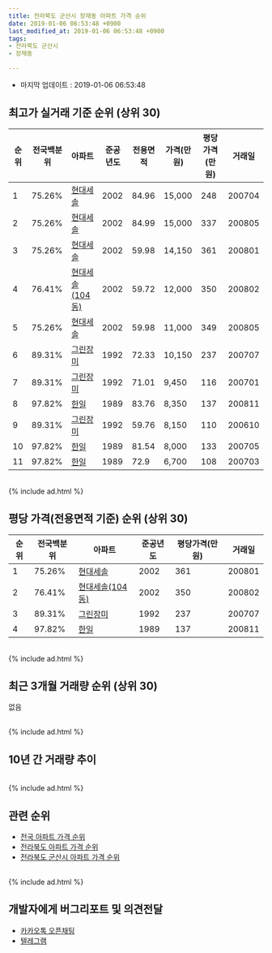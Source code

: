 ```yaml
---
title: 전라북도 군산시 장재동 아파트 가격 순위
date: 2019-01-06 06:53:48 +0900
last_modified_at: 2019-01-06 06:53:48 +0900
tags:
- 전라북도 군산시
- 장재동

---
```


* 마지막 업데이트 : 2019-01-06 06:53:48

## 최고가 실거래 기준 순위 (상위 30)


|순위|전국백분위|아파트|준공년도|전용면적|가격(만원)|평당가격(만원)|거래일|
|---|---|---|---|---|---|---|---|
|1|75.26%|[현대세솔](https://search.naver.com/search.naver?query=%EC%A0%84%EB%9D%BC%EB%B6%81%EB%8F%84+%EA%B5%B0%EC%82%B0%EC%8B%9C+%EC%9E%A5%EC%9E%AC%EB%8F%99+%ED%98%84%EB%8C%80%EC%84%B8%EC%86%94)|2002|84.96|15,000|248|200704|
|2|75.26%|[현대세솔](https://search.naver.com/search.naver?query=%EC%A0%84%EB%9D%BC%EB%B6%81%EB%8F%84+%EA%B5%B0%EC%82%B0%EC%8B%9C+%EC%9E%A5%EC%9E%AC%EB%8F%99+%ED%98%84%EB%8C%80%EC%84%B8%EC%86%94)|2002|84.99|15,000|337|200805|
|3|75.26%|[현대세솔](https://search.naver.com/search.naver?query=%EC%A0%84%EB%9D%BC%EB%B6%81%EB%8F%84+%EA%B5%B0%EC%82%B0%EC%8B%9C+%EC%9E%A5%EC%9E%AC%EB%8F%99+%ED%98%84%EB%8C%80%EC%84%B8%EC%86%94)|2002|59.98|14,150|361|200801|
|4|76.41%|[현대세솔(104동)](https://search.naver.com/search.naver?query=%EC%A0%84%EB%9D%BC%EB%B6%81%EB%8F%84+%EA%B5%B0%EC%82%B0%EC%8B%9C+%EC%9E%A5%EC%9E%AC%EB%8F%99+%ED%98%84%EB%8C%80%EC%84%B8%EC%86%94%28104%EB%8F%99%29)|2002|59.72|12,000|350|200802|
|5|75.26%|[현대세솔](https://search.naver.com/search.naver?query=%EC%A0%84%EB%9D%BC%EB%B6%81%EB%8F%84+%EA%B5%B0%EC%82%B0%EC%8B%9C+%EC%9E%A5%EC%9E%AC%EB%8F%99+%ED%98%84%EB%8C%80%EC%84%B8%EC%86%94)|2002|59.98|11,000|349|200805|
|6|89.31%|[그린장미](https://search.naver.com/search.naver?query=%EC%A0%84%EB%9D%BC%EB%B6%81%EB%8F%84+%EA%B5%B0%EC%82%B0%EC%8B%9C+%EC%9E%A5%EC%9E%AC%EB%8F%99+%EA%B7%B8%EB%A6%B0%EC%9E%A5%EB%AF%B8)|1992|72.33|10,150|237|200707|
|7|89.31%|[그린장미](https://search.naver.com/search.naver?query=%EC%A0%84%EB%9D%BC%EB%B6%81%EB%8F%84+%EA%B5%B0%EC%82%B0%EC%8B%9C+%EC%9E%A5%EC%9E%AC%EB%8F%99+%EA%B7%B8%EB%A6%B0%EC%9E%A5%EB%AF%B8)|1992|71.01|9,450|116|200701|
|8|97.82%|[한일](https://search.naver.com/search.naver?query=%EC%A0%84%EB%9D%BC%EB%B6%81%EB%8F%84+%EA%B5%B0%EC%82%B0%EC%8B%9C+%EC%9E%A5%EC%9E%AC%EB%8F%99+%ED%95%9C%EC%9D%BC)|1989|83.76|8,350|137|200811|
|9|89.31%|[그린장미](https://search.naver.com/search.naver?query=%EC%A0%84%EB%9D%BC%EB%B6%81%EB%8F%84+%EA%B5%B0%EC%82%B0%EC%8B%9C+%EC%9E%A5%EC%9E%AC%EB%8F%99+%EA%B7%B8%EB%A6%B0%EC%9E%A5%EB%AF%B8)|1992|59.76|8,150|110|200610|
|10|97.82%|[한일](https://search.naver.com/search.naver?query=%EC%A0%84%EB%9D%BC%EB%B6%81%EB%8F%84+%EA%B5%B0%EC%82%B0%EC%8B%9C+%EC%9E%A5%EC%9E%AC%EB%8F%99+%ED%95%9C%EC%9D%BC)|1989|81.54|8,000|133|200705|
|11|97.82%|[한일](https://search.naver.com/search.naver?query=%EC%A0%84%EB%9D%BC%EB%B6%81%EB%8F%84+%EA%B5%B0%EC%82%B0%EC%8B%9C+%EC%9E%A5%EC%9E%AC%EB%8F%99+%ED%95%9C%EC%9D%BC)|1989|72.9|6,700|108|200703|


<br>
{% include ad.html %}
<br>

## 평당 가격(전용면적 기준) 순위 (상위 30)


|순위|전국백분위|아파트|준공년도|평당가격(만원)|거래일|
|---|---|---|---|---|---|
|1|75.26%|[현대세솔](https://search.naver.com/search.naver?query=%EC%A0%84%EB%9D%BC%EB%B6%81%EB%8F%84+%EA%B5%B0%EC%82%B0%EC%8B%9C+%EC%9E%A5%EC%9E%AC%EB%8F%99+%ED%98%84%EB%8C%80%EC%84%B8%EC%86%94)|2002|361|200801|
|2|76.41%|[현대세솔(104동)](https://search.naver.com/search.naver?query=%EC%A0%84%EB%9D%BC%EB%B6%81%EB%8F%84+%EA%B5%B0%EC%82%B0%EC%8B%9C+%EC%9E%A5%EC%9E%AC%EB%8F%99+%ED%98%84%EB%8C%80%EC%84%B8%EC%86%94%28104%EB%8F%99%29)|2002|350|200802|
|3|89.31%|[그린장미](https://search.naver.com/search.naver?query=%EC%A0%84%EB%9D%BC%EB%B6%81%EB%8F%84+%EA%B5%B0%EC%82%B0%EC%8B%9C+%EC%9E%A5%EC%9E%AC%EB%8F%99+%EA%B7%B8%EB%A6%B0%EC%9E%A5%EB%AF%B8)|1992|237|200707|
|4|97.82%|[한일](https://search.naver.com/search.naver?query=%EC%A0%84%EB%9D%BC%EB%B6%81%EB%8F%84+%EA%B5%B0%EC%82%B0%EC%8B%9C+%EC%9E%A5%EC%9E%AC%EB%8F%99+%ED%95%9C%EC%9D%BC)|1989|137|200811|


<br>
{% include ad.html %}
<br>

## 최근 3개월 거래량 순위 (상위 30)

없음

<br>
{% include ad.html %}
<br>

## 10년 간 거래량 추이


<div style="width:100%;">
    <canvas id="deal_progress" height="250"></canvas>
</div>

<script>
new Chart(document.getElementById("deal_progress"), {
    type: 'line',
    data: {
        labels: ['200901','200902','200903','200904','200905','200906','200907','200908','200909','200910','200911','200912','201001','201002','201003','201004','201005','201006','201007','201008','201009','201010','201011','201012','201101','201102','201103','201104','201105','201106','201107','201108','201109','201110','201111','201112','201201','201202','201203','201204','201205','201206','201207','201208','201209','201210','201211','201212','201301','201302','201303','201304','201305','201306','201307','201308','201309','201310','201311','201312','201401','201402','201403','201404','201405','201406','201407','201408','201409','201410','201411','201412','201501','201502','201503','201504','201505','201506','201507','201508','201509','201510','201511','201512','201601','201602','201603','201604','201605','201606','201607','201608','201609','201610','201611','201612','201701','201702','201703','201704','201705','201706','201707','201708','201709','201710','201711','201712','201801','201802','201803','201804','201805','201806','201807','201808','201809','201810','201811','201812','201901'],
        datasets: [{
            label: '실거래 수',
            pointRadius: 1,
            data: [1, 1, 11, 3, 7, 4, 2, 5, 3, 5, 7, 3, 0, 1, 2, 6, 2, 1, 7, 3, 5, 8, 2, 8, 8, 8, 10, 13, 2, 6, 3, 4, 10, 10, 0, 5, 3, 5, 8, 2, 4, 6, 1, 2, 1, 4, 1, 2, 6, 2, 6, 3, 1, 4, 3, 2, 2, 5, 6, 2, 2, 7, 4, 3, 1, 3, 3, 0, 4, 3, 0, 3, 3, 5, 7, 5, 5, 8, 7, 2, 0, 3, 3, 2, 2, 0, 6, 1, 6, 2, 4, 5, 3, 2, 4, 2, 4, 1, 1, 2, 4, 6, 3, 4, 3, 2, 4, 2, 2, 2, 5, 3, 3, 3, 2, 0, 1, 1, 0, 0, 0],
            borderColor: "rgba(255, 201, 14, 1)",
            backgroundColor: "rgba(255, 201, 14, 0.5)",
            fill: true,
        }]
    },
    options: {
        responsive: true,
        title: {
            display: true,
            text: '10년간 거래량 추이'
        },
        tooltips: {
            mode: 'index',
            intersect: false,
        },
        hover: {
            mode: 'nearest',
            intersect: true
        },
        scales: {
            xAxes: [{
                display: true,
                scaleLabel: {
                    display: true,
                    labelString: '년/월'
                }
            }],
            yAxes: [{
                display: true,
                ticks: {
                    suggestedMin: 0,
                },
                scaleLabel: {
                    display: true,
                    labelString: '실거래 수'
                }
            }]
        }
    }
});

</script>


<br>
{% include ad.html %}
<br>

## 관련 순위

- [전국 아파트 가격 순위](https://inasie.github.io/apt-ranking/전국)
- [전라북도 아파트 가격 순위](https://inasie.github.io/apt-ranking/전라북도)
- [전라북도 군산시 아파트 가격 순위](https://inasie.github.io/apt-ranking/전라북도-군산시)


<br>
{% include ad.html %}
<br>

## 개발자에게 버그리포트 및 의견전달

- [카카오톡 오픈채팅](https://open.kakao.com/o/gLJUAP4)
- [텔레그램](https://t.me/inasie)

